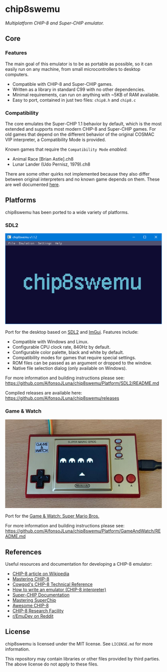 # chip8swemu

*Multiplatform CHIP-8 and Super-CHIP emulator.*

## Core

### Features

The main goal of this emulator is to be as portable as possible, so it can easily run on any machine, from small microcontrollers to desktop computers.

* Compatible with CHIP-8 and Super-CHIP games.
* Written as a library in standard C99 with no other dependencies.
* Minimal requirements, can run on anything with ~5KB of RAM available.
* Easy to port, contained in just two files: `chip8.h` and `chip8.c` 

### Compatibility

The core emulates the Super-CHIP 1.1 behavior by default, which is the most extended and supports most modern CHIP-8 and Super-CHIP games. For old games that depend on the different behavior of the original COSMAC VIP interpreter, a Compatibility Mode is provided.

Known games that require the `Compatibility Mode` *enabled*:
* Animal Race [Brian Astle].ch8
* Lunar Lander (Udo Pernisz, 1979).ch8

There are some other quirks not implemented because they also differ between original interpreters and no known game depends on them. These are well documented [here](https://github.com/Chromatophore/HP48-Superchip).

## Platforms

chip8swemu has been ported to a wide variety of platforms.

### SDL2

![](Assets/Images/SDL2-1.png) 

Port for the desktop based on [SDL2](http://libsdl.org) and [ImGui](https://github.com/ocornut/imgui). Features include:

* Compatible with Windows and Linux.
* Configurable CPU clock rate, 840Hz by default.
* Configurable color palette, black and white by default.
* Compatibility modes for games that require special settings.
* ROM files can be passed as an argument or dropped to the window.
* Native file selection dialog (only available on Windows).

For more information and building instructions please see: https://github.com/AlfonsoJLuna/chip8swemu/Platform/SDL2/README.md

Compiled releases are available here: https://github.com/AlfonsoJLuna/chip8swemu/releases

### Game & Watch

![](Assets/Images/GameAndWatch-1.jpg)

Port for the [Game & Watch: Super Mario Bros.](https://en.wikipedia.org/wiki/Game_%26_Watch:_Super_Mario_Bros.)

For more information and building instructions please see: https://github.com/AlfonsoJLuna/chip8swemu/Platform/GameAndWatch/README.md

## References

Useful resources and documentation for developing a CHIP-8 emulator:

- [CHIP-8 article on Wikipedia](https://en.wikipedia.org/wiki/CHIP-8)
- [Mastering CHIP-8](http://mattmik.com/files/chip8/mastering/chip8.html)
- [Cowgod's CHIP-8 Technical Reference](http://devernay.free.fr/hacks/chip8/C8TECH10.HTM)
- [How to write an emulator (CHIP-8 interpreter)](http://www.multigesture.net/articles/how-to-write-an-emulator-chip-8-interpreter/)
- [Super-CHIP Documentation](https://github.com/Chromatophore/HP48-Superchip)
- [Mastering SuperChip](https://github.com/JohnEarnest/Octo/blob/gh-pages/docs/SuperChip.md)
- [Awesome CHIP-8](https://github.com/tobiasvl/awesome-chip-8)
- [CHIP-8 Research Facility](https://chip-8.github.io/)
- [r/EmuDev on Reddit](https://www.reddit.com/r/EmuDev/)

## License

chip8swemu is licensed under the MIT license. See `LICENSE.md` for more information.

This repository may contain libraries or other files provided by third parties. The above license do not apply to these files.

